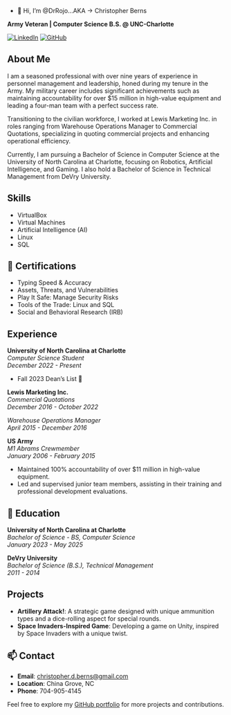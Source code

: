 - 👋 Hi, I’m @DrRojo...AKA -> Christopher Berns

**Army Veteran | Computer Science B.S. @ UNC-Charlotte**

[![LinkedIn](https://img.shields.io/badge/LinkedIn-Christopher%20Berns-blue)](https://www.linkedin.com/in/christopherberns)
[![GitHub](https://img.shields.io/badge/GitHub-DrRojo-black)](https://github.com/DrRojo)

## About Me

I am a seasoned professional with over nine years of experience in personnel management and leadership, honed during my tenure in the Army. My military career includes significant achievements such as maintaining accountability for over $15 million in high-value equipment and leading a four-man team with a perfect success rate.

Transitioning to the civilian workforce, I worked at Lewis Marketing Inc. in roles ranging from Warehouse Operations Manager to Commercial Quotations, specializing in quoting commercial projects and enhancing operational efficiency.

Currently, I am pursuing a Bachelor of Science in Computer Science at the University of North Carolina at Charlotte, focusing on Robotics, Artificial Intelligence, and Gaming. I also hold a Bachelor of Science in Technical Management from DeVry University.

## Skills 

- VirtualBox
- Virtual Machines
- Artificial Intelligence (AI)
- Linux
- SQL

## 🌱 Certifications

- Typing Speed & Accuracy
- Assets, Threats, and Vulnerabilities
- Play It Safe: Manage Security Risks
- Tools of the Trade: Linux and SQL
- Social and Behavioral Research (IRB)

## Experience

**University of North Carolina at Charlotte**  
*Computer Science Student*  
*December 2022 - Present*

- Fall 2023 Dean’s List 👀

**Lewis Marketing Inc.**  
*Commercial Quotations*  
*December 2016 - October 2022*

*Warehouse Operations Manager*  
*April 2015 - December 2016*

**US Army**  
*M1 Abrams Crewmember*  
*January 2006 - February 2015*

- Maintained 100% accountability of over $11 million in high-value equipment.
- Led and supervised junior team members, assisting in their training and professional development evaluations.

## 🌱 Education

**University of North Carolina at Charlotte**  
*Bachelor of Science - BS, Computer Science*  
*January 2023 - May 2025*

**DeVry University**  
*Bachelor of Science (B.S.), Technical Management*  
*2011 - 2014*

## Projects

- **Artillery Attack!**: A strategic game designed with unique ammunition types and a dice-rolling aspect for special rounds.
- **Space Invaders-Inspired Game**: Developing a game on Unity, inspired by Space Invaders with a unique twist.

## 📫 Contact

- **Email**: [christopher.d.berns@gmail.com](mailto:christopher.d.berns@gmail.com)
- **Location**: China Grove, NC
- **Phone**: 704-905-4145

Feel free to explore my [GitHub portfolio](https://github.com/DrRojo) for more projects and contributions.

